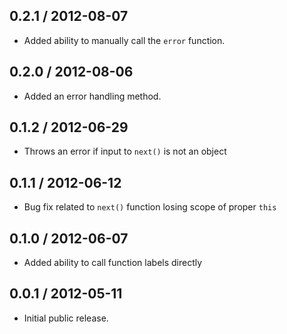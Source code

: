 0.2.1 / 2012-08-07
------------------
* Added ability to manually call the `error` function.

0.2.0 / 2012-08-06
-----------------
* Added an error handling method.

0.1.2 / 2012-06-29
------------------
* Throws an error if input to `next()` is not an object

0.1.1 / 2012-06-12
------------------
* Bug fix related to `next()` function losing scope of proper `this`

0.1.0 / 2012-06-07
------------------
* Added ability to call function labels directly

0.0.1 / 2012-05-11
------------------
* Initial public release.